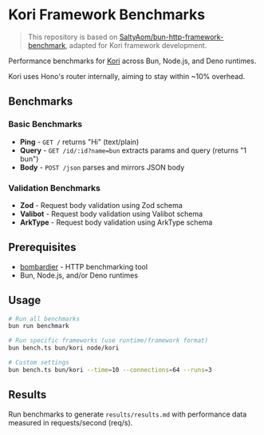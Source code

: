 # Kori Framework Benchmarks

> This repository is based on [SaltyAom/bun-http-framework-benchmark](https://github.com/SaltyAom/bun-http-framework-benchmark), adapted for Kori framework development.

Performance benchmarks for [Kori](https://github.com/bufferings/kori) across Bun, Node.js, and Deno runtimes.

Kori uses Hono's router internally, aiming to stay within ~10% overhead.

## Benchmarks

### Basic Benchmarks
- **Ping** - `GET /` returns "Hi" (text/plain)
- **Query** - `GET /id/:id?name=bun` extracts params and query (returns "1 bun")
- **Body** - `POST /json` parses and mirrors JSON body

### Validation Benchmarks
- **Zod** - Request body validation using Zod schema
- **Valibot** - Request body validation using Valibot schema
- **ArkType** - Request body validation using ArkType schema

## Prerequisites

- [bombardier](https://github.com/codesenberg/bombardier) - HTTP benchmarking tool
- Bun, Node.js, and/or Deno runtimes

## Usage

```bash
# Run all benchmarks
bun run benchmark

# Run specific frameworks (use runtime/framework format)
bun bench.ts bun/kori node/kori

# Custom settings
bun bench.ts bun/kori --time=10 --connections=64 --runs=3
```

## Results

Run benchmarks to generate `results/results.md` with performance data measured in requests/second (req/s).
